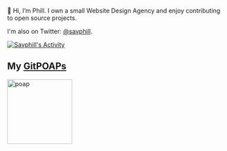 👋 Hi, I’m Phill. I own a small Website Design Agency and enjoy contributing to open source projects.

I'm also on Twitter: [@savphill](https://twitter.com/savphill).

[![Savphill's Activity](https://activity-graph.herokuapp.com/graph?username=savphill&theme=dracula)](https://github.com/ashutosh00710/github-readme-activity-graph)

## My [GitPOAPs](https://www.gitpoap.io/)
<p><a href="https://www.gitpoap.io/gp/74"><img src="https://assets.poap.xyz/gitpoap-2022-ethereumorg-contributor-2022-logo-1649270203770.png"  alt="poap" height="150" width="150"></a> </p>
